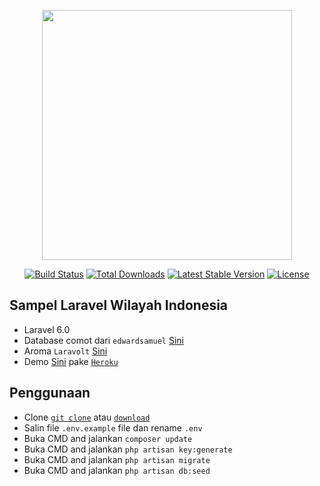 <p align="center"><img src="https://res.cloudinary.com/dtfbvvkyp/image/upload/v1566331377/laravel-logolockup-cmyk-red.svg" width="400"></p>

<p align="center">
<a href="https://travis-ci.org/laravel/framework"><img src="https://travis-ci.org/laravel/framework.svg" alt="Build Status"></a>
<a href="https://packagist.org/packages/laravel/framework"><img src="https://poser.pugx.org/laravel/framework/d/total.svg" alt="Total Downloads"></a>
<a href="https://packagist.org/packages/laravel/framework"><img src="https://poser.pugx.org/laravel/framework/v/stable.svg" alt="Latest Stable Version"></a>
<a href="https://packagist.org/packages/laravel/framework"><img src="https://poser.pugx.org/laravel/framework/license.svg" alt="License"></a>
</p>

## Sampel Laravel Wilayah Indonesia
- Laravel 6.0
- Database comot dari `edwardsamuel` <a href="https://github.com/edwardsamuel/Wilayah-Administratif-Indonesia">Sini</a>
- Aroma `Laravolt` <a href="https://github.com/laravolt/indonesia">Sini</a>
- Demo <a href="https://laravelwilayahindonesia.herokuapp.com/">Sini</a> pake <a href="https://www.heroku.com/">`Heroku`</a>

## Penggunaan
- Clone  <a href="https://github.com/agungmartonosyn/laravel-wilayah-indonesia.git">`git clone`</a> atau <a href="https://github.com/agungmartonosyn/laravel-wilayah-indonesia/archive/master.zip">`download`</a>
- Salin file `.env.example` file dan rename `.env`
- Buka CMD and jalankan `composer update`
- Buka CMD and jalankan `php artisan key:generate`
- Buka CMD and jalankan `php artisan migrate`
- Buka CMD and jalankan `php artisan db:seed`